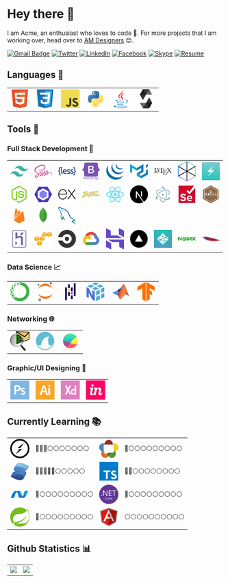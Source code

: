 # Hey there 👋

I am Acme, an enthusiast who loves to code 🙂. For more projects that I am working over, head over to [AM Designers](https://github.com/AM-Designers) 😊.

[![Gmail Badge](https://img.shields.io/badge/-Email-0A66C2?style=for-the-badge&logo=Mail.Ru&logoColor=ffffff)](mailto:acmegamers@fatima-academy.com)
[![Twitter](https://img.shields.io/badge/twitter-0A66C2.svg?style=for-the-badge&logo=twitter&logoColor=ffffff)](https://twitter.com/acme_gamers)
[![LinkedIn](https://img.shields.io/badge/linkedin-0A66C2.svg?style=for-the-badge&logo=linkedin&logoColor=ffffff)](https://www.linkedin.com/in/acmegamers/)
[![Facebook](https://img.shields.io/badge/facebook-0A66C2.svg?style=for-the-badge&logo=facebook&logoColor=ffffff)](https://www.facebook.com/acmegamers/)
[![Skype](https://img.shields.io/badge/skype-0A66C2.svg?style=for-the-badge&logo=skype&logoColor=ffffff)](https://join.skype.com/invite/MG9hK7OkRNzS)
[![Resume](https://img.shields.io/badge/Resume-0A66C2.svg?style=for-the-badge&logo=Academia&logoColor=ffffff)](https://raw.githubusercontent.com/AcmeGamers/Projects/master/Resume.pdf)

## Languages 🌆

<table>
  <tr>
    <td>
      <!-- HTML -->
      <img width="45" src='https://raw.githubusercontent.com/devicons/devicon/master/icons/html5/html5-original.svg' alt='HTML5'>
    </td>
    <td>
      <!-- CSS -->
      <img width="45" src='https://raw.githubusercontent.com/devicons/devicon/master/icons/css3/css3-original.svg' alt='CSS'>
    </td>
    <td>
      <!-- JavaScript -->
     <img width='45px' src='https://raw.githubusercontent.com/devicons/devicon/master/icons/javascript/javascript-original.svg' alt='JavaScript'>
    </td>
    <td>
      <!-- Python -->
      <img width='45px' src='https://raw.githubusercontent.com/devicons/devicon/master/icons/python/python-original.svg' alt='Python'>
    </td>
    <td>
      <!-- Java -->
      <img width='45px' src='https://raw.githubusercontent.com/devicons/devicon/master/icons/java/java-original.svg' alt='Java'>
    </td>
    <td>
      <!-- Solidity -->
      <img width='45px' src='https://raw.githubusercontent.com/devicons/devicon/master/icons/solidity/solidity-original.svg' alt='Solidity'>
    </td>
  </tr>
</table>

## Tools 🧰

### Full Stack Development 🚀

<table>
  
  <!-- Row 1 -->
  <tr>
    <td>
     <!-- Tailwind CSS -->
      <img width='45px' src='https://raw.githubusercontent.com/devicons/devicon/master/icons/tailwindcss/tailwindcss-plain.svg' alt='Tailwind CSS'> 
    </td>
    <td>
      <!-- SASS -->
      <img width='45px' src='https://raw.githubusercontent.com/devicons/devicon/master/icons/sass/sass-original.svg' alt='SASS'>
    </td>
    <td>
    <!-- LESS -->
      <img width='45px' src='https://raw.githubusercontent.com/devicons/devicon/master/icons/less/less-plain-wordmark.svg' alt='LESS'> 
    </td>
    <td>
      <!-- Bootstrap -->
      <img width='45px' src='https://raw.githubusercontent.com/devicons/devicon/master/icons/bootstrap/bootstrap-plain-wordmark.svg' alt='Bootstrap'>
    </td>
    <td>
     <!-- JQuery -->
      <img width='45px' src='https://raw.githubusercontent.com/devicons/devicon/master/icons/jquery/jquery-original.svg' alt='jQuery'> 
    </td>
    <td>
     <!-- Material UI -->
      <img width='45px' src='https://raw.githubusercontent.com/devicons/devicon/master/icons/materialui/materialui-original.svg' alt='Material UI'> 
    </td>
    <td>
     <!-- LaTeX -->
      <img width='45px' src='https://raw.githubusercontent.com/devicons/devicon/master/icons/latex/latex-original.svg' alt='LaTex'> 
    </td>
    <td>
     <!-- Fluent UI -->
      <img width='45px' src='Assets/fluent-ui-logo.png' alt='Fluent UI'> 
    </td>
    <td>
     <!-- Charkra UI -->
      <img width='45px' src='Assets/chakra_ui.jpg' alt='Charkra UI'> 
    </td>  
  </tr>
  
  <!-- Row 2 -->
  <tr>
    <td>
     <!-- Node JS -->
      <img width='45px' src='https://raw.githubusercontent.com/devicons/devicon/master/icons/nodejs/nodejs-original.svg' alt='Node.js'> 
    </td>
    <td>
      <!-- ES Lint -->
      <img width='45px' src='https://raw.githubusercontent.com/devicons/devicon/master/icons/eslint/eslint-original.svg'>
    </td>
    <td>
    <!-- Express -->
      <img width='45px' src='https://raw.githubusercontent.com/devicons/devicon/master/icons/express/express-original.svg' alt='Express'> 
    </td>
    <td>
    <!-- Babel -->
      <img width='45px' src='https://raw.githubusercontent.com/devicons/devicon/master/icons/babel/babel-original.svg' alt='Babel'> 
    </td>
    <td>
      <!-- React -->
      <img width='45px' src='https://raw.githubusercontent.com/devicons/devicon/master/icons/react/react-original.svg' alt='React'> 
    </td>
    <td>
      <!-- Next -->
      <img width='45px' src='https://raw.githubusercontent.com/devicons/devicon/master/icons/nextjs/nextjs-original.svg' alt='Next.js'> 
    </td>
    <td>
      <!-- Electron -->
      <img width='45px' src='https://raw.githubusercontent.com/devicons/devicon/master/icons/electron/electron-original.svg' alt='Electron'> 
    </td>
    <td>
      <!-- Selenium -->
      <img width='45px' src='https://raw.githubusercontent.com/devicons/devicon/master/icons/selenium/selenium-original.svg' alt='Selenium'> 
    </td>
    <td>
      <!-- Moocha -->
      <img width='45px' src='https://raw.githubusercontent.com/devicons/devicon/master/icons//mocha/mocha-plain.svg' alt='Moocha'> 
    </td>
  </tr>

  <!-- Row 3 -->
  <tr>
    <td>
      <!-- Firebase -->
      <img width='45px' src='https://raw.githubusercontent.com/devicons/devicon/master/icons/firebase/firebase-plain.svg' alt='Firebase'>
    </td>
    <td>
      <!-- MongoDB -->
      <img width='45px' src='https://raw.githubusercontent.com/devicons/devicon/master/icons/mongodb/mongodb-original.svg' alt='MongoDB'>
    </td>
    <td>
      <!-- MySQL -->
      <img width='45px' src='https://raw.githubusercontent.com/devicons/devicon/master/icons/mysql/mysql-original.svg' alt='MySQL'>
    </td>
  </tr>

 <!-- Row 4 -->
  <tr>
    <td>
      <!-- Heroku -->
      <img width='45px' src='https://raw.githubusercontent.com/devicons/devicon/master/icons/heroku/heroku-original.svg' alt='Heroku'>
    </td> 
    <td>
      <!-- AWS -->
      <img width='45px' src='https://raw.githubusercontent.com/devicons/devicon/master/icons/amazonwebservices/amazonwebservices-original.svg' alt='AWS'>
    </td>
    <td>
      <!-- CircleCI -->
      <img width='45px' src='https://raw.githubusercontent.com/devicons/devicon/master/icons/circleci/circleci-plain.svg' alt='CircleCI'>
    </td>
    <td>
      <!-- Google Cloud -->
      <img width='45px' src='https://raw.githubusercontent.com/devicons/devicon/master/icons/googlecloud/googlecloud-original.svg' alt='Google Cloud'> 
    </td>
    <td>
      <!-- Hostinger -->
      <img width='45px' src='Assets/Hostinger-logo.svg' alt='Hostinger'> 
    </td>
    <td>
      <!-- Vercel -->
      <img width='45px' src='Assets/Vercel.png' alt='Hostinger'> 
    </td>
    <td>
      <!-- Netlify -->
      <img width='45px' src='Assets/netlify.jpg' alt='Netlify'> 
    </td>
     <td>
      <!-- Nginx -->
      <img width='45px' src='https://raw.githubusercontent.com/devicons/devicon/master/icons/nginx/nginx-original.svg' alt='Nginx'> 
    </td>
    <td>
      <!-- Apache -->
      <img width='45px' src='https://raw.githubusercontent.com/devicons/devicon/master/icons/apache/apache-original.svg' alt='Apache'> 
    </td>
  </tr>

</table>

### Data Science 📈

<table>
  <tr>
    <td>
      <!-- Anaconda -->
      <img width="45" src='https://raw.githubusercontent.com/devicons/devicon/master/icons/anaconda/anaconda-original.svg' alt='Anaconda'>
    </td>
    <td>
      <!-- Jypyter -->
      <img width="45" src='https://raw.githubusercontent.com/devicons/devicon/master/icons/jupyter/jupyter-original.svg' alt='Jypyter'>
    </td>
    <td>
      <!-- Pandas -->
     <img width='45px' src='https://raw.githubusercontent.com/devicons/devicon/master/icons/pandas/pandas-original.svg' alt='Pandas'> 
    </td>
    <td>
      <!-- Numpy -->
     <img width='45px' src='https://raw.githubusercontent.com/devicons/devicon/master/icons/numpy/numpy-original.svg' alt='Numpy'> 
    </td>
    <td>
      <!-- MATLAB -->
      <img width='45px' src='https://raw.githubusercontent.com/devicons/devicon/master/icons/matlab/matlab-original.svg' alt='MATLAB'>
    </td>
    <td>
      <!-- Tensorflow -->
      <img width="45" src='https://raw.githubusercontent.com/devicons/devicon/master/icons/tensorflow/tensorflow-original.svg' alt='Tensorflow'>
    </td>
  </tr>
</table>

### Networking 🌐

<table>
  <tr>
    <td>
      <!-- Packet Tracer -->
      <img width="45px" src="Assets/packet-tracer.png" alt="Packet Tracer">
    </td>
    <td>
      <!-- Wire Shark -->
      <img width="45px" src="Assets/wireshark-1.png" alt="Wire Shark">
    </td>
    <td>
      <!-- Glass Wire -->
      <img width="45px" src="Assets/glasswire.png" alt="Glass Wire">
    </td>
  </tr>
</table>

### Graphic/UI Designing 🎨

<table>
  <tr>
    <td>
      <!-- Photoshop -->
      <img width="45" src='https://raw.githubusercontent.com/devicons/devicon/master/icons/photoshop/photoshop-plain.svg' alt='Photoshop'>
    </td>
    <td>
      <!-- Illustrator -->
      <img width="45" src='https://raw.githubusercontent.com/devicons/devicon/master/icons/illustrator/illustrator-plain.svg' alt='Illustrator'>
    </td>
    <td>
      <!-- Adobe XD -->
     <img width='45px' src='https://raw.githubusercontent.com/devicons/devicon/master/icons/xd/xd-plain.svg' alt='Adobe XD'> 
    </td>
    <td>
      <!-- Invision -->
     <img width='45px' src='Assets/invision.png' alt='Invision'> 
    </td>
  </tr>
</table>

## Currently Learning 📚

<table>
  <tr>
    <!-- Socket.io -->
    <td>
      <img width="45px" src="https://raw.githubusercontent.com/devicons/devicon/master/icons/socketio/socketio-original.svg" alt="Socket.io">
    </td>
    <td>
       🔵🔵🔵⚪️⚪️⚪️⚪️⚪️⚪️⚪️
    </td>
    <!-- WebRTC -->
    <td>
      <img width="45px" src="Assets/webrtc.png" alt="WebRTC">
    </td>
    <td>
      <!-- Progress -->
       🔵⚪️⚪️⚪️⚪️⚪️⚪️⚪️⚪️⚪️
    </td>
  </tr>
  <tr>
    <!-- SolidJS -->
    <td>  
      <img width="45px" src="Assets/solidjs.svg" alt="Solid JS">
    </td>
    <td>
      <!-- Progress -->
       🔵🔵🔵🔵🔵⚪️⚪️⚪️⚪️⚪️
    </td>
    <!-- TypeScript -->
    <td>
      <img width="45px" src="https://raw.githubusercontent.com/devicons/devicon/master/icons/typescript/typescript-original.svg" alt="TypeScript">
    </td>
    <td>
      <!-- Progress -->
       🔵🔵⚪️⚪️⚪️⚪️⚪️⚪️⚪️⚪️
    </td>
  </tr>
  
  <tr>
    <!-- Dot-Net -->
    <td>
      <img width="45px" src="https://github.com/devicons/devicon/blob/master/icons/dot-net/dot-net-original.svg" alt="Dot-Net">
    </td>
    <td>
      <!-- Progress -->
       🔵⚪️⚪️⚪️⚪️⚪️⚪️⚪️⚪️⚪️
    </td>
    <!-- Dot-Net Core -->
    <td>
      <img width="45px" src="https://raw.githubusercontent.com/devicons/devicon/master/icons/dotnetcore/dotnetcore-original.svg" alt="Dot-Net Core">
    </td>
    <td>
      <!-- Progress -->
       🔵⚪️⚪️⚪️⚪️⚪️⚪️⚪️⚪️⚪️
    </td>
  </tr>
  <tr>
    <!-- Spring Boot -->
    <td>
      <img width="45px" src="https://raw.githubusercontent.com/devicons/devicon/master/icons/spring/spring-original.svg" alt="Spring Boot">
    </td>
    <td>
      <!-- Progress -->
       🔵⚪️⚪️⚪️⚪️⚪️⚪️⚪️⚪️⚪️
    </td>
    <!-- Angular -->
    <td>
      <img width="45px" src="https://raw.githubusercontent.com/devicons/devicon/master/icons/angularjs/angularjs-original.svg" alt="Angular">
    </td>  
    <td>
      <!-- Progress -->
       ⚪️⚪️⚪️⚪️⚪️⚪️⚪️⚪️⚪️⚪️
    </td>
  </tr>
</table>

## Github Statistics 📊

<table>
  <tr>
    <td>
      <img width="350px" src="https://github-readme-stats.vercel.app/api/top-langs/?username=AcmeGamers&count_private=true&hide=html&layout=compact&title_color=fff&icon_color=fff&text_color=9f9f9f&bg_color=151515" />
    </td>
    <td>
      <img width="350px" src="https://github-readme-stats.vercel.app/api/?username=AcmeGamers&show_icons=true&title_color=fff&icon_color=fff&text_color=9f9f9f&bg_color=151515" />
    </td>
  </tr>
</table>
<!--  <tr>
    <td>
      <img width="350px" src="https://github-readme-streak-stats.herokuapp.com?user=AcmeGamers&theme=dark&hide_border=true" />
    </td>
    <td>
      <img width="350px" src="https://activity-graph.herokuapp.com/graph?username=AcmeGamers&custom_title=Activity&show_icons=true&title_color=fff&icon_color=fff&text_color=9f9f9f&bg_color=151515" />
    </td>
  </tr> -->
